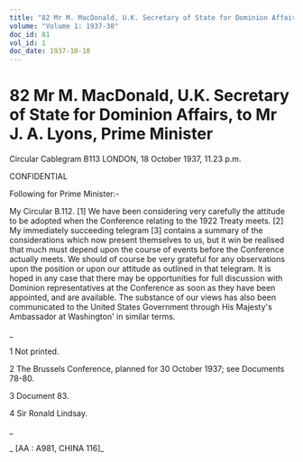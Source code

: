 ```yaml
---
title: "82 Mr M. MacDonald, U.K. Secretary of State for Dominion Affairs, to Mr J. A. Lyons, Prime Minister"
volume: "Volume 1: 1937-38"
doc_id: 81
vol_id: 1
doc_date: 1937-10-18
---
```


# 82 Mr M. MacDonald, U.K. Secretary of State for Dominion Affairs, to Mr J. A. Lyons, Prime Minister

Circular Cablegram B113 LONDON, 18 October 1937, 11.23 p.m.

CONFIDENTIAL

Following for Prime Minister:-

My Circular B.112. [1] We have been considering very carefully the attitude to be adopted when the Conference relating to the 1922 Treaty meets. [2] My immediately succeeding telegram [3] contains a summary of the considerations which now present themselves to us, but it win be realised that much must depend upon the course of events before the Conference actually meets. We should of course be very grateful for any observations upon the position or upon our attitude as outlined in that telegram. It is hoped in any case that there may be opportunities for full discussion with Dominion representatives at the Conference as soon as they have been appointed, and are available. The substance of our views has also been communicated to the United States Government through His Majesty's Ambassador at Washington' in similar terms.

_

1 Not printed.

2 The Brussels Conference, planned for 30 October 1937; see Documents 78-80.

3 Document 83.

4 Sir Ronald Lindsay.

_

_ [AA : A981, CHINA 116]_
